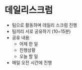 # 데일리스크럼

- 팀으로 활동하며 데일리 스크럼 진행
- 팀끼리 서로 공유하기 (10~15분)
- 공유 내용
  - 어제 한 일
  - 진행상황
  - 오늘 할 일
- 매일 오전 시간에 진행
